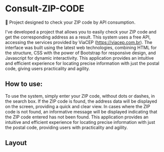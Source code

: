 # Consult-ZIP-CODE
📍 Project designed to check your ZIP code by API consumption.

I've developed a project that allows you to easily check your ZIP code and get the corresponding address as a result. This system uses a free API, accessing the services provided by ViaCEP (https://viacep.com.br). The interface was built using the latest web technologies, combining HTML for the structure, CSS with the power of Bootstrap for responsive design, and Javascript for dynamic interactivity. This application provides an intuitive and efficient experience for locating precise information with just the postal code, giving users practicality and agility.

## How to use:
To use the system, simply enter your ZIP code, without dots or dashes, in the search box. If the ZIP code is found, the address data will be displayed on the screen, providing a quick and clear view. In cases where the ZIP code is not found, an informative message will be displayed indicating that the ZIP code entered has not been found. This application provides an intuitive and efficient experience for locating precise information with just the postal code, providing users with practicality and agility.

## Layout
